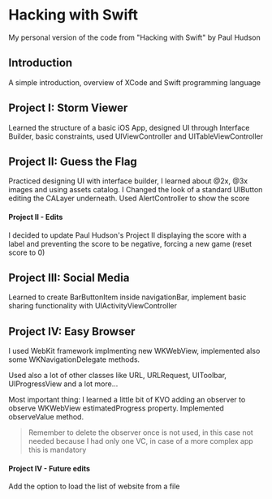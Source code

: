 # Hacking with Swift

My personal version of the code from "Hacking with Swift" by Paul Hudson

## Introduction

A simple introduction, overview of XCode and Swift programming language

## Project I: Storm Viewer

Learned the structure of a basic iOS App, designed UI through Interface Builder, basic constraints, used UIViewController and UITableViewController

## Project II: Guess the Flag

Practiced designing UI with interface builder, I learned about @2x, @3x images and using assets catalog. I Changed the look of a standard UIButton editing the CALayer underneath.
Used AlertController to show the score

#### Project II - Edits

I decided to update Paul Hudson's Project II displaying the score with a label and preventing the score to be negative, forcing a new game (reset score to 0)

## Project III: Social Media

Learned to create BarButtonItem inside navigationBar, implement basic sharing functionality with UIActivityViewController

## Project IV: Easy Browser

I used WebKit framework implmenting new WKWebView, implemented also some WKNavigationDelegate methods.  
  
Used also a lot of other classes like URL, URLRequest, UIToolbar, UIProgressView and a lot more...  
  
Most important thing: I learned a little bit of KVO adding an observer to observe WKWebView estimatedProgress property. Implemented observeValue method.

> Remember to delete the observer once is not used, in this case not needed because I had only one VC, in case of a more complex app this is mandatory

#### Project IV - Future edits

Add the option to load the list of website from a file
